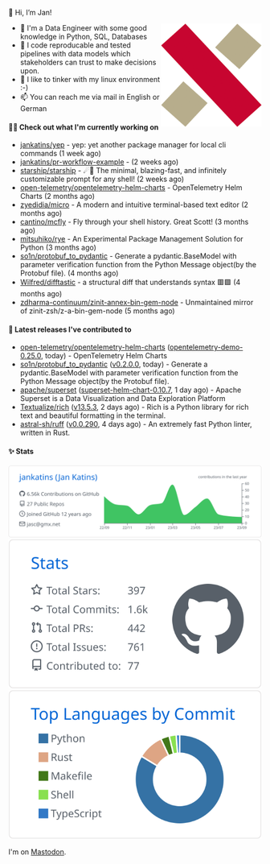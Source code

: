 👋 Hi, I’m Jan!

<img align="right" src="https://raw.githubusercontent.com/kreuzwerkerbot/kreuzwerkerbot/master/assets/xw.png" width="200">

- 🌱 I'm a Data Engineer with some good knowledge in Python, SQL, Databases
- 💪 I code reproducable and tested pipelines with data models which stakeholders can trust to make decisions upon.
- 💞️ I like to tinker with my linux environment :-)
- 📫 You can reach me via mail in English or German

#### 👩‍💻 Check out what I'm currently working on

- [jankatins/yep](https://github.com/jankatins/yep) - yep: yet another package manager for local cli commands (1 week ago)
- [jankatins/pr-workflow-example](https://github.com/jankatins/pr-workflow-example) -  (2 weeks ago)
- [starship/starship](https://github.com/starship/starship) - ☄🌌️  The minimal, blazing-fast, and infinitely customizable prompt for any shell! (2 weeks ago)
- [open-telemetry/opentelemetry-helm-charts](https://github.com/open-telemetry/opentelemetry-helm-charts) - OpenTelemetry Helm Charts (2 months ago)
- [zyedidia/micro](https://github.com/zyedidia/micro) - A modern and intuitive terminal-based text editor (2 months ago)
- [cantino/mcfly](https://github.com/cantino/mcfly) - Fly through your shell history. Great Scott! (3 months ago)
- [mitsuhiko/rye](https://github.com/mitsuhiko/rye) - An Experimental Package Management Solution for Python (3 months ago)
- [so1n/protobuf_to_pydantic](https://github.com/so1n/protobuf_to_pydantic) - Generate a pydantic.BaseModel with parameter verification function from the Python Message object(by the Protobuf file). (4 months ago)
- [Wilfred/difftastic](https://github.com/Wilfred/difftastic) - a structural diff that understands syntax 🟥🟩 (4 months ago)
- [zdharma-continuum/zinit-annex-bin-gem-node](https://github.com/zdharma-continuum/zinit-annex-bin-gem-node) - Unmaintained mirror of zinit-zsh/z-a-bin-gem-node (5 months ago)

#### 🔭 Latest releases I've contributed to

- [open-telemetry/opentelemetry-helm-charts](https://github.com/open-telemetry/opentelemetry-helm-charts) ([opentelemetry-demo-0.25.0](https://github.com/open-telemetry/opentelemetry-helm-charts/releases/tag/opentelemetry-demo-0.25.0), today) - OpenTelemetry Helm Charts
- [so1n/protobuf_to_pydantic](https://github.com/so1n/protobuf_to_pydantic) ([v0.2.0.0](https://github.com/so1n/protobuf_to_pydantic/releases/tag/v0.2.0.0), today) - Generate a pydantic.BaseModel with parameter verification function from the Python Message object(by the Protobuf file).
- [apache/superset](https://github.com/apache/superset) ([superset-helm-chart-0.10.7](https://github.com/apache/superset/releases/tag/superset-helm-chart-0.10.7), 1 day ago) - Apache Superset is a Data Visualization and Data Exploration Platform
- [Textualize/rich](https://github.com/Textualize/rich) ([v13.5.3](https://github.com/Textualize/rich/releases/tag/v13.5.3), 2 days ago) - Rich is a Python library for rich text and beautiful formatting in the terminal.
- [astral-sh/ruff](https://github.com/astral-sh/ruff) ([v0.0.290](https://github.com/astral-sh/ruff/releases/tag/v0.0.290), 4 days ago) - An extremely fast Python linter, written in Rust.


#### ✨ Stats

  [![](https://raw.githubusercontent.com/jankatins/jankatins/master/profile-summary-card-output/github/0-profile-details.svg)](https://github.com/vn7n24fzkq/github-profile-summary-cards)
  [![](https://raw.githubusercontent.com/jankatins/jankatins/master/profile-summary-card-output/github/3-stats.svg)](https://github.com/vn7n24fzkq/github-profile-summary-cards)
  [![](https://raw.githubusercontent.com/jankatins/jankatins/master/profile-summary-card-output/github/2-most-commit-language.svg)](https://github.com/vn7n24fzkq/github-profile-summary-cards)

I'm on <a rel="me" href="https://fosstodon.org/@jankatins">Mastodon</a>.
